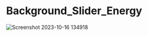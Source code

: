 ﻿# Background_Slider_Energy
![Screenshot 2023-10-16 134918](https://github.com/CarolaZapp/Background_Slider_Energy/assets/101559000/3b816d9c-0172-4448-8551-53cbe4b8526d)
